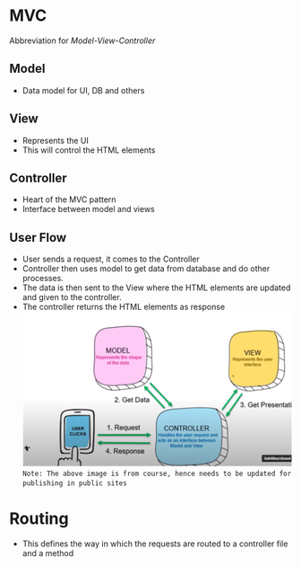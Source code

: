 # MVC

Abbreviation for _Model-View-Controller_

## Model

- Data model for UI, DB and others

## View

- Represents the UI
- This will control the HTML elements

## Controller

- Heart of the MVC pattern
- Interface between model and views

## User Flow

- User sends a request, it comes to the Controller
- Controller then uses model to get data from database and do other processes.
- The data is then sent to the View where the HTML elements are updated and given to the controller.
- The controller returns the HTML elements as response
  ![MVC](./Images/MVC.PNG)
  `Note: The above image is from course, hence needs to be updated for publishing in public sites`

# Routing

- This defines the way in which the requests are routed to a controller file and a method
